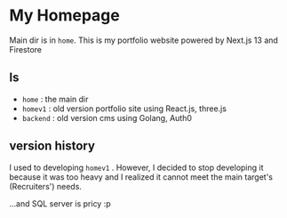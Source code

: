 # My Homepage

Main dir is in `home`. This is my portfolio website powered by Next.js 13 and Firestore

## ls

- `home` : the main dir
- `homev1` : old version portfolio site using React.js, three.js
- `backend` : old version cms using Golang, Auth0

## version history

I used to developing `homev1` . However, I decided to stop developing it because it was too heavy and I realized it cannot meet the main target's (Recruiters') needs.

...and SQL server is pricy :p


